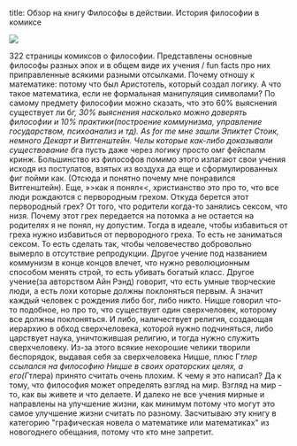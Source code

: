 title: Обзор на книгу Философы в действии. История философии в комиксе

![](/static/img/acEi5_oG0f8.jpg)

322 страницы комиксов о философии. Представлены основные философы разных эпох и в общем виде их учения / fun facts про них приправленные всякими разными отсылками. Почему отношу к математике: потому что был Аристотель, который создал логику. А что такое математика, если не формальная манипуляция символами? По самому предмету философии можно сказать, что это 60% выяснения существует ли б*г, 30% выяснения насколько можно доверять философии и 10% практики(построение коммунизма, управление государством, психоанализ и тд). As for me мне зашли Эпиктет Стоик, немного Декарт и Витгенштейн. Челы которые как-либо доказывали существование б*га пусть даже через логику просто омг фейспалм кринж. Большинство из философов помимо этого излагают свои учения исходя из постулатов, взятых из воздуха да еще и сформулированных фиг пойми как. (Отсюда и понятно почему мне понравился Витгенштейн).
Еще, »>как я понял«<, христианство это про то, что все люди рождаются с первородным грехом. Откуда берется этот первородный грех? От того, что родители когда-то занялись сексом, что низя. Почему этот грех передается на потомка а не остается на родителях я не понял, ну допустим. Тогда в идеале, чтобы избавиться от греха нужно избавиться от первородного греха. То есть не заниматься сексом. То есть сделать так, чтобы человечество добровольно вымерло в отсутствие репродукции.
Другое учение под названием коммунизм в конце концов влечет, что нужно революционным способом менять строй, то есть убивать богатый класс.
Другое учение(за авторством Айн Рэнд) говорит, что есть умные творческие люди, а есть лохи которые должны поклоняться первым. А значит каждый человек с рождения либо бог, либо никто. Ницше говорил что-то подобное, но про то, что существует один сверхчеловек, которому все должны поклоняться. И либо, наличествует религия, создающая иерархию в обход сверхчеловека, которой нужно подчиняться, либо царствует наука, уничтожившая религию, и тогда нужно служить сверхчеловеку. Из-за этого всякие нехорошие челики творили беспорядок, выдавая себя за сверхчеловека Ницше, плюс Г*тлер ссылался на философию Ницше в своих ораторских целях, а его(Г*тлера) принято считать очень плохим.
К чему я это написал? Да к тому, что философия может определять взгляд на мир. Взгляд на мир - то, как вы живете и что делаете. И далеко не все учения мирные и направлены на улучшение жизни, как минимум потому что могут это самое улучшение жизни считать по разному.
Засчитываю эту книгу в категорию "графическая новела о математике или математиках" из новогоднего обещания, потому что кто мне запретит.
